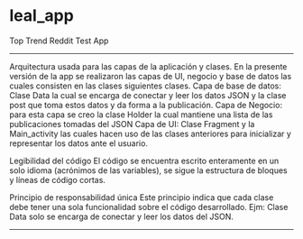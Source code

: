 # leal_app
Top Trend Reddit Test App

--------------------------------------------

Arquitectura usada para las capas de la aplicación y clases.
En la presente versión de la app se realizaron las capas de UI, negocio y base de datos las cuales consisten en las clases siguientes clases.
Capa de base de datos: Clase Data la cual se encarga de conectar y leer los datos JSON y la clase post que toma estos datos y da forma a la publicación.
Capa de Negocio: para esta capa se creo la clase Holder la cual mantiene una lista de las publicaciones tomadas del JSON
Capa de UI: Clase Fragment y la Main_activity las cuales hacen uso de las clases anteriores para inicializar y representar los datos ante el usuario.

Legibilidad del código
El código se encuentra escrito enteramente en un solo idioma (acrónimos de las variables), se sigue la estructura de bloques y líneas de código cortas. 

Principio de responsabilidad única
Este principio indica que cada clase debe tener una sola funcionalidad sobre el código desarrollado. Ejm: Clase Data solo se encarga de conectar y leer los datos del JSON.

--------------------------------------------

